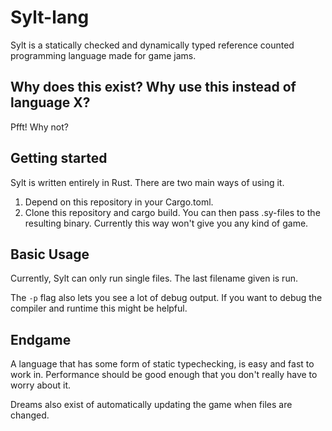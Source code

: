 # Sylt-lang

Sylt is a statically checked and dynamically typed reference counted programming
language made for game jams.

## Why does this exist? Why use this instead of language X?

Pfft! Why not?
    
## Getting started

Sylt is written entirely in Rust. There are two main ways of using it.

1. Depend on this repository in your Cargo.toml.
2. Clone this repository and cargo build. You can then pass .sy-files to the
   resulting binary. Currently this way won't give you any kind of game.

## Basic Usage

Currently, Sylt can only run single files. The last filename given is
run.

The `-p` flag also lets you see a lot of debug output. If you want
to debug the compiler and runtime this might be helpful.

## Endgame

A language that has some form of static typechecking, is easy and fast to work
in. Performance should be good enough that you don't really have to worry about
it.

Dreams also exist of automatically updating the game when files are changed.
